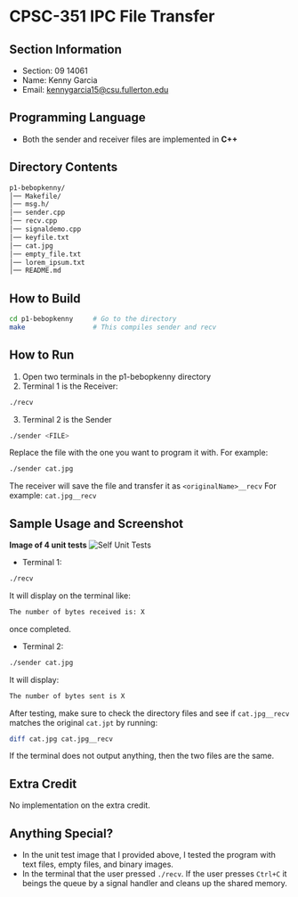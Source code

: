 # CPSC-351 IPC File Transfer

## Section Information
- Section: 09 14061
- Name: Kenny Garcia
- Email: kennygarcia15@csu.fullerton.edu

## Programming Language
- Both the sender and receiver files are implemented in **C++**

## Directory Contents

```bash
p1-bebopkenny/
│── Makefile/                
│── msg.h/           
│── sender.cpp         
│── recv.cpp       
│── signaldemo.cpp 
│── keyfile.txt     
│── cat.jpg           
│── empty_file.txt  
│── lorem_ipsum.txt      
│── README.md           
```

## How to Build
```bash
cd p1-bebopkenny     # Go to the directory
make                 # This compiles sender and recv
```

## How to Run
1. Open two terminals in the p1-bebopkenny directory
2. Terminal 1 is the Receiver:
```bash
./recv
```
3. Terminal 2 is the Sender
```bash
./sender <FILE>
```
Replace the file with the one you want to program it with. 
For example:
```bash
./sender cat.jpg
```
The receiver will save the file and transfer it as ```<originalName>__recv```
For example: ```cat.jpg__recv```

## Sample Usage and Screenshot

**Image of 4 unit tests**
![Self Unit Tests](https://cdn.discordapp.com/attachments/1299155448959598595/1346368028853538817/Screenshot_2025-03-03_222526.png?ex=67c7ee70&is=67c69cf0&hm=839b92912beea5bcc24cd4ab4bcc86e9532fa623c3f7e70d9c99173e5298e1a8&)

- Terminal 1:
```bash
./recv
```
It will display on the terminal like:
```bash
The number of bytes received is: X
```
once completed.
- Terminal 2:
```bash
./sender cat.jpg
```
It will display:
```bash
The number of bytes sent is X
```

After testing, make sure to check the directory files and see if ```cat.jpg__recv``` matches the original ```cat.jpt``` by running:
```bash
diff cat.jpg cat.jpg__recv
```
If the terminal does not output anything, then the two files are the same.



## Extra Credit 
No implementation on the extra credit.

## Anything Special?
- In the unit test image that I provided above, I tested the program with text files, empty files, and binary images.
- In the terminal that the user pressed ```./recv```. If the user presses ```Ctrl+C``` it beings the queue by a signal handler and cleans up the shared memory.